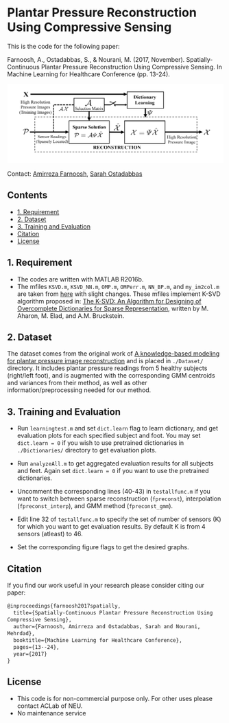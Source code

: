 # Plantar Pressure Reconstruction Using Compressive Sensing

This is the code for the following paper:

Farnoosh, A., Ostadabbas, S., & Nourani, M. (2017, November). Spatially-Continuous Plantar Pressure Reconstruction Using Compressive Sensing. In Machine Learning for Healthcare Conference (pp. 13-24).
 
![Algorithm framewrk](Images/Framewrk.png)

Contact: 
[Amirreza Farnoosh](farnoosh.a@husky.neu.edu),
[Sarah Ostadabbas](ostadabbas@ece.neu.edu)


## Contents   
* [1. Requirement](#1-requirement)
* [2. Dataset](#2-dataset)
* [3. Training and Evaluation](#3-training-and-evaluation)
* [Citation](#citation)
* [License](#license)

## 1. Requirement 

* The codes are written with MATLAB R2016b.
* The mfiles `KSVD.m`, `KSVD_NN.m`, `OMP.m`, `OMPerr.m`, `NN_BP.m`, and `my_im2col.m` are taken from [here](https://github.com/hbtsai/dip_sr/tree/master/matlab_ref/Lib/KSVD) with slight changes. These mfiles implement K-SVD algorithm proposed in: [The K-SVD: An Algorithm for Designing of Overcomplete Dictionaries for Sparse Representation](https://sites.fas.harvard.edu/~cs278/papers/ksvd.pdf), written by M. Aharon, M. Elad, and A.M. Bruckstein.
 
## 2. Dataset

The dataset comes from the original work of [A knowledge-based modeling for plantar pressure image reconstruction](https://ieeexplore.ieee.org/abstract/document/6813648/) and is placed in `./Dataset/` directory. It includes plantar pressure readings from 5 healthy subjects (right/left foot), and is augmented with the corresponding GMM centroids and variances from their method, as well as other information/preprocessing needed for our method.   

## 3. Training and Evaluation 

* Run `learningtest.m` and set `dict.learn` flag to learn dictionary, and get evaluation plots for each specified subject and foot. You may set `dict.learn = 0` if you wish to use pretrained dictionaries in `./Dictionaries/` directory to get evaluation plots.

* Run `analyzeAll.m` to get aggregated evaluation results for all subjects and feet. Again set `dict.learn = 0` if you want to use the pretrained dictionaries.

* Uncomment the corresponding lines (40-43) in `testallfunc.m` if you want to switch between sparse reconstruction (`fpreconst`), interpolation (`fpreconst_interp`), and GMM method (`fpreconst_gmm`). 

* Edit line 32 of `testallfunc.m` to specify the set of number of sensors (K) for which you want to get evaluation results. By default K is from 4 sensors (atleast) to 46.  

* Set the corresponding figure flags to get the desired graphs.   

## Citation 
If you find our work useful in your research please consider citing our paper:

```
@inproceedings{farnoosh2017spatially,
  title={Spatially-Continuous Plantar Pressure Reconstruction Using Compressive Sensing},
  author={Farnoosh, Amirreza and Ostadabbas, Sarah and Nourani, Mehrdad},
  booktitle={Machine Learning for Healthcare Conference},
  pages={13--24},
  year={2017}
}
```

## License 
* This code is for non-commercial purpose only. For other uses please contact ACLab of NEU. 
* No maintenance service
